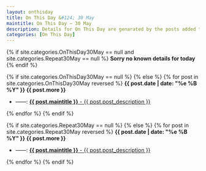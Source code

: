 ```yaml
---
layout: onthisday
title: On This Day &#124; 30 May
maintitle: On This Day — 30 May
description: Details for On This Day are genarated by the posts added to the website so the content is subject to changes/updates over time.
categories: [On This Day]
---
```


{% if site.categories.OnThisDay30May == null and site.categories.Repeat30May == null %}
<strong>Sorry no known details for today</strong>
{% endif %}

{% if site.categories.OnThisDay30May == null %}
{% else %}
{% for post in site.categories.OnThisDay30May reversed %}
<strong>{{ post.date | date: "%e %B %Y" }} {{ post.more }}</strong>
<ul>
<li> ——: <a href="{{ post.url }}"><strong>{{ post.maintitle }}</strong> - {{ post.post_description }}</a></li>
</ul>
{% endfor %}
{% endif %}

{% if site.categories.Repeat30May == null %}
{% else %}
{% for post in site.categories.Repeat30May reversed %}
<strong>{{ post.date | date: "%e %B %Y" }} {{ post.more }}</strong>
<ul>
<li> ——: <a href="{{ post.url }}"><strong>{{ post.maintitle }}</strong> - {{ post.post_description }}</a></li>
</ul>
{% endfor %}
{% endif %}
